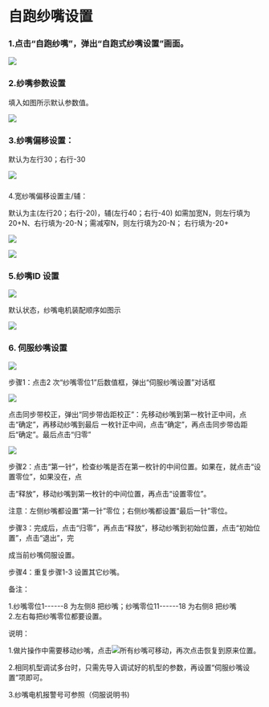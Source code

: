 # 自跑纱嘴设置

### 1.点击“自跑纱嘴”，弹出“自跑式纱嘴设置”画面。

![](../.gitbook/assets/016.png)

### 2.纱嘴参数设置

填入如图所示默认参数值。

![](../.gitbook/assets/007.png)

### 3.纱嘴偏移设置：

默认为左行30；右行-30

![](../.gitbook/assets/008.png)

### 4.宽纱嘴偏移设置主/辅：

默认为主\(左行20；右行-20\)，辅\(左行40；右行-40\)    如需加宽N，则左行填为20+N、右行填为-20-N；需减窄N，则左行填为20-N；  右行填为-20+

![](../.gitbook/assets/009%20%281%29.png)

![](../.gitbook/assets/010.png)

### 5.纱嘴ID 设置

![](../.gitbook/assets/028.png)

默认状态，纱嘴电机装配顺序如图示

![](../.gitbook/assets/011%20%281%29.png)

### 6. 伺服纱嘴设置

![](../.gitbook/assets/012.png)

步骤1：点击2 次“纱嘴零位1”后数值框，弹出“伺服纱嘴设置”对话框

![](../.gitbook/assets/013.png)

点击同步带校正，弹出“同步带齿距校正”：先移动纱嘴到第一枚针正中间，点击“确定”，再移动纱嘴到最后 一枚针正中间，点击“确定”，再点击同步带齿距后“确定”。最后点击“归零”

![](../.gitbook/assets/014.png)

步骤2：点击“第一针”，检查纱嘴是否在第一枚针的中间位置。如果在，就点击“设置零位”，如果没在，点

击“释放”，移动纱嘴到第一枚针的中间位置，再点击“设置零位”。

注意：左侧纱嘴都设置“第一针”零位；右侧纱嘴都设置“最后一针”零位。

步骤3：完成后，点击“归零”，再点击“释放”，移动纱嘴到初始位置，点击“初始位置”，点击“退出”，完

成当前纱嘴伺服设置。

步骤4：重复步骤1-3 设置其它纱嘴。

备注：

1.纱嘴零位1------8 为左侧8 把纱嘴；纱嘴零位11------18 为右侧8 把纱嘴  
2.左右每把纱嘴零位都要设置。

说明：

1.做片操作中需要移动纱嘴，点击![](../.gitbook/assets/029.png)所有纱嘴可移动，再次点击恢复到原来位置。

2.相同机型调试多台时，只需先导入调试好的机型的参数，再设置“伺服纱嘴设置”项即可。

3.纱嘴电机报警号可参照（伺服说明书\)

